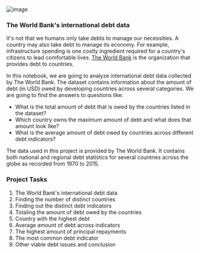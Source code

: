![image](https://github.com/Aakaaaassh/SQL/assets/66636545/5914690f-fb61-4c21-87d3-2cfa636014bf)

### The World Bank's international debt data
It's not that we humans only take debts to manage our necessities. A country may also take debt to manage its economy. For example, infrastructure spending is one costly ingredient required for a country's citizens to lead comfortable lives. [The World Bank](https://www.worldbank.org/) is the organization that provides debt to countries.

In this notebook, we are going to analyze international debt data collected by The World Bank. The dataset contains information about the amount of debt (in USD) owed by developing countries across several categories. We are going to find the answers to questions like:

* What is the total amount of debt that is owed by the countries listed in the dataset?
* Which country owns the maximum amount of debt and what does that amount look like?
* What is the average amount of debt owed by countries across different debt indicators?


The data used in this project is provided by The World Bank. It contains both national and regional debt statistics for several countries across the globe as recorded from 1970 to 2015.

### Project Tasks
1. The World Bank's international debt data
2. Finding the number of distinct countries
3. Finding out the distinct debt indicators
4. Totaling the amount of debt owed by the countries
5. Country with the highest debt
6. Average amount of debt across indicators
7. The highest amount of principal repayments
8. The most common debt indicator
9. Other viable debt issues and conclusion
